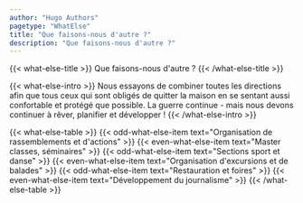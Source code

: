 ```yaml
---
author: "Hugo Authors"
pagetype: "WhatElse"
title: "Que faisons-nous d'autre ?"
description: "Que faisons-nous d'autre ?"
---
```


{{< what-else-title >}}
  Que faisons-nous d'autre ?
{{< /what-else-title >}}

{{< what-else-intro >}}
  Nous essayons de combiner toutes les directions afin que tous ceux qui sont obligés de
  quitter la maison en se sentant aussi confortable et protégé que possible.
  La guerre continue - mais nous devons continuer à rêver, planifier et développer !
{{< /what-else-intro >}}

{{< what-else-table >}}
  {{< odd-what-else-item text="Organisation de rassemblements et d'actions" >}}
  {{< even-what-else-item text="Master classes, séminaires" >}}
  {{< odd-what-else-item text="Sections sport et danse" >}} 
  {{< even-what-else-item text="Organisation d'excursions et de balades" >}}
  {{< odd-what-else-item text="Restauration et foires" >}}
  {{< even-what-else-item text="Développement du journalisme" >}} 
{{< /what-else-table >}}
